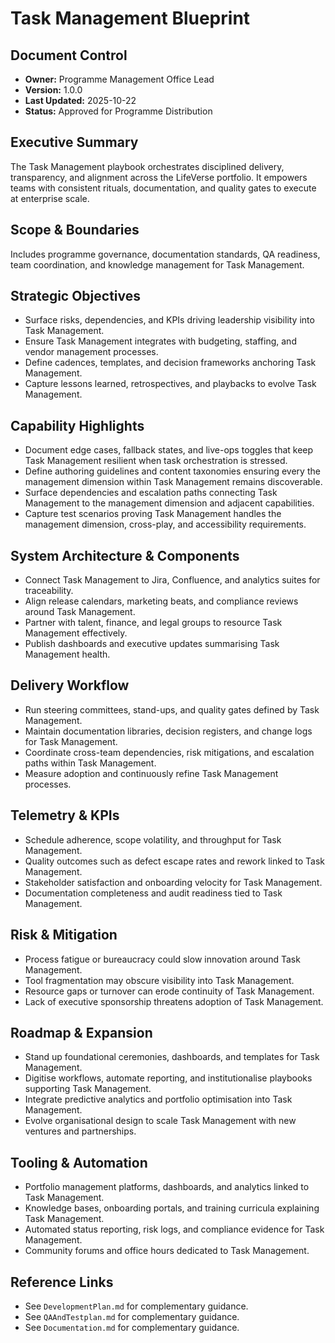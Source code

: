 # Task Management Blueprint
## Document Control
- **Owner:** Programme Management Office Lead
- **Version:** 1.0.0
- **Last Updated:** 2025-10-22
- **Status:** Approved for Programme Distribution

## Executive Summary
The Task Management playbook orchestrates disciplined delivery, transparency, and alignment across
the LifeVerse portfolio. It empowers teams with consistent rituals, documentation, and quality gates
to execute at enterprise scale.

## Scope & Boundaries
Includes programme governance, documentation standards, QA readiness, team coordination, and
knowledge management for Task Management.

## Strategic Objectives
- Surface risks, dependencies, and KPIs driving leadership visibility into Task Management.
- Ensure Task Management integrates with budgeting, staffing, and vendor management processes.
- Define cadences, templates, and decision frameworks anchoring Task Management.
- Capture lessons learned, retrospectives, and playbacks to evolve Task Management.

## Capability Highlights
- Document edge cases, fallback states, and live-ops toggles that keep Task Management resilient when task orchestration is stressed.
- Define authoring guidelines and content taxonomies ensuring every the management dimension within Task Management remains discoverable.
- Surface dependencies and escalation paths connecting Task Management to the management dimension and adjacent capabilities.
- Capture test scenarios proving Task Management handles the management dimension, cross-play, and accessibility requirements.

## System Architecture & Components
- Connect Task Management to Jira, Confluence, and analytics suites for traceability.
- Align release calendars, marketing beats, and compliance reviews around Task Management.
- Partner with talent, finance, and legal groups to resource Task Management effectively.
- Publish dashboards and executive updates summarising Task Management health.

## Delivery Workflow
- Run steering committees, stand-ups, and quality gates defined by Task Management.
- Maintain documentation libraries, decision registers, and change logs for Task Management.
- Coordinate cross-team dependencies, risk mitigations, and escalation paths within Task Management.
- Measure adoption and continuously refine Task Management processes.

## Telemetry & KPIs
- Schedule adherence, scope volatility, and throughput for Task Management.
- Quality outcomes such as defect escape rates and rework linked to Task Management.
- Stakeholder satisfaction and onboarding velocity for Task Management.
- Documentation completeness and audit readiness tied to Task Management.

## Risk & Mitigation
- Process fatigue or bureaucracy could slow innovation around Task Management.
- Tool fragmentation may obscure visibility into Task Management.
- Resource gaps or turnover can erode continuity of Task Management.
- Lack of executive sponsorship threatens adoption of Task Management.

## Roadmap & Expansion
- Stand up foundational ceremonies, dashboards, and templates for Task Management.
- Digitise workflows, automate reporting, and institutionalise playbooks supporting Task Management.
- Integrate predictive analytics and portfolio optimisation into Task Management.
- Evolve organisational design to scale Task Management with new ventures and partnerships.

## Tooling & Automation
- Portfolio management platforms, dashboards, and analytics linked to Task Management.
- Knowledge bases, onboarding portals, and training curricula explaining Task Management.
- Automated status reporting, risk logs, and compliance evidence for Task Management.
- Community forums and office hours dedicated to Task Management.

## Reference Links
- See `DevelopmentPlan.md` for complementary guidance.
- See `QAAndTestplan.md` for complementary guidance.
- See `Documentation.md` for complementary guidance.
